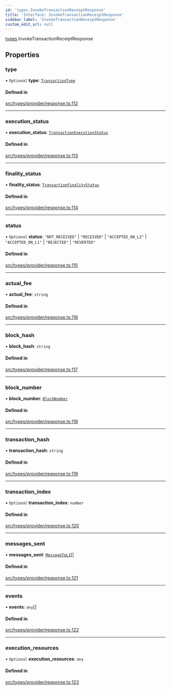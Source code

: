 ```yaml
---
id: 'types.InvokeTransactionReceiptResponse'
title: 'Interface: InvokeTransactionReceiptResponse'
sidebar_label: 'InvokeTransactionReceiptResponse'
custom_edit_url: null
---
```


[types](../namespaces/types.md).InvokeTransactionReceiptResponse

## Properties

### type

• `Optional` **type**: [`TransactionType`](../enums/types.TransactionType.md)

#### Defined in

[src/types/provider/response.ts:112](https://github.com/starknet-io/starknet.js/blob/v5.19.5/src/types/provider/response.ts#L112)

---

### execution_status

• **execution_status**: [`TransactionExecutionStatus`](../enums/types.TransactionExecutionStatus.md)

#### Defined in

[src/types/provider/response.ts:113](https://github.com/starknet-io/starknet.js/blob/v5.19.5/src/types/provider/response.ts#L113)

---

### finality_status

• **finality_status**: [`TransactionFinalityStatus`](../enums/types.TransactionFinalityStatus.md)

#### Defined in

[src/types/provider/response.ts:114](https://github.com/starknet-io/starknet.js/blob/v5.19.5/src/types/provider/response.ts#L114)

---

### status

• `Optional` **status**: `"NOT_RECEIVED"` \| `"RECEIVED"` \| `"ACCEPTED_ON_L2"` \| `"ACCEPTED_ON_L1"` \| `"REJECTED"` \| `"REVERTED"`

#### Defined in

[src/types/provider/response.ts:115](https://github.com/starknet-io/starknet.js/blob/v5.19.5/src/types/provider/response.ts#L115)

---

### actual_fee

• **actual_fee**: `string`

#### Defined in

[src/types/provider/response.ts:116](https://github.com/starknet-io/starknet.js/blob/v5.19.5/src/types/provider/response.ts#L116)

---

### block_hash

• **block_hash**: `string`

#### Defined in

[src/types/provider/response.ts:117](https://github.com/starknet-io/starknet.js/blob/v5.19.5/src/types/provider/response.ts#L117)

---

### block_number

• **block_number**: [`BlockNumber`](../namespaces/types.md#blocknumber)

#### Defined in

[src/types/provider/response.ts:118](https://github.com/starknet-io/starknet.js/blob/v5.19.5/src/types/provider/response.ts#L118)

---

### transaction_hash

• **transaction_hash**: `string`

#### Defined in

[src/types/provider/response.ts:119](https://github.com/starknet-io/starknet.js/blob/v5.19.5/src/types/provider/response.ts#L119)

---

### transaction_index

• `Optional` **transaction_index**: `number`

#### Defined in

[src/types/provider/response.ts:120](https://github.com/starknet-io/starknet.js/blob/v5.19.5/src/types/provider/response.ts#L120)

---

### messages_sent

• **messages_sent**: [`MessageToL1`](types.MessageToL1.md)[]

#### Defined in

[src/types/provider/response.ts:121](https://github.com/starknet-io/starknet.js/blob/v5.19.5/src/types/provider/response.ts#L121)

---

### events

• **events**: `any`[]

#### Defined in

[src/types/provider/response.ts:122](https://github.com/starknet-io/starknet.js/blob/v5.19.5/src/types/provider/response.ts#L122)

---

### execution_resources

• `Optional` **execution_resources**: `any`

#### Defined in

[src/types/provider/response.ts:123](https://github.com/starknet-io/starknet.js/blob/v5.19.5/src/types/provider/response.ts#L123)
